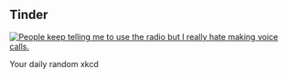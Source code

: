 ## Tinder
[![People keep telling me to use the radio but I really hate making voice calls.](https://imgs.xkcd.com/comics/tinder.png)](https://xkcd.com/1927/ "People keep telling me to use the radio but I really hate making voice calls.")

Your daily random xkcd

